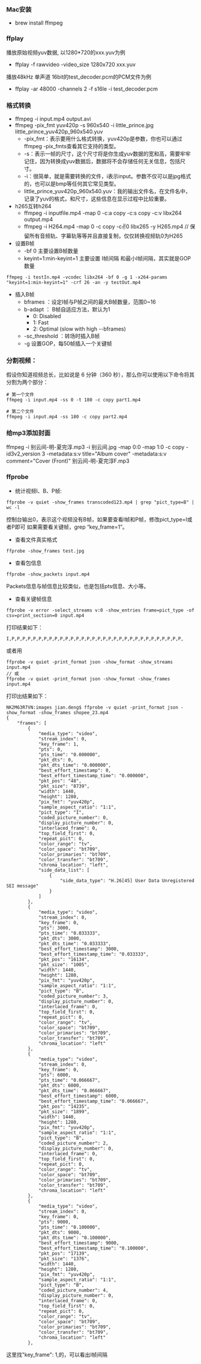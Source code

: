 ### Mac安装
* brew install ffmpeg



### ffplay

播放原始视频yuv数据, 以1280*720的xxx.yuv为例
* ffplay -f rawvideo -video_size 1280x720 xxx.yuv

播放48kHz 单声道 16bit的test_decoder.pcm的PCM文件为例
* ffplay -ar 48000 -channels 2 -f s16le -i test_decoder.pcm



### 格式转换

* ffmpeg -i input.mp4 output.avi
* ffmpeg -pix_fmt yuv420p -s 960x540 -i little_prince.jpg little_prince_yuv420p_960x540.yuv
    * -pix_fmt：表示要用什么格式转换，yuv420p是参数，你也可以通过ffmpeg -pix_fmts查看其它支持的类型。
    * -s：表示一帧的尺寸，这个尺寸将是你生成yuv数据的宽和高，需要牢牢记住，因为转换成yuv数据后，数据将不会存储任何无关信息，包括尺寸。
    * -i：很简单，就是需要转换的文件，i表示input。参数不仅可以是jpg格式的，也可以是bmp等任何其它常见类型。
    * little_prince_yuv420p_960x540.yuv：我的输出文件名，在文件名中，记录了yuv的格式，和尺寸，这些信息在显示过程中比较重要。
* h265互转h264
    * ffmpeg -i inputfile.mp4 -map 0 -c:a copy -c:s copy -c:v libx264 output.mp4
    * ffmpeg -i H264.mp4 -map 0 -c copy -c:v:0 libx265 -y H265.mp4          // 保留所有音频轨、字幕轨等等并且直接复制，仅仅转换视频轨0为H265
* 设置B帧
    * -bf 0 主要设置B帧数量
    * keyint=1:min-keyint=1 主要设置 I帧间隔 和最小I帧间隔，其实就是GOP数量

```
ffmpeg -i testIn.mp4 -vcodec libx264 -bf 0 -g 1 -x264-params  "keyint=1:min-keyint=1" -crf 26 -an -y testOut.mp4
```
* 插入B帧
    * bframes ：设定I帧与P帧之间的最大B帧数量，范围0~16
    * b-adapt ： B帧自适应方法，默认为1
        * 0: Disabled
        * 1: Fast
        * 2: Optimal (slow with high --bframes)
    * -sc_threshold ：转场时插入B帧
    * -g 设置GOP，每50帧插入一个关键帧



### **分割视频**： 

假设你知道视频总长，比如说是 6 分钟（360 秒），那么你可以使用以下命令将其分割为两个部分：

```shell
# 第一个文件
ffmpeg -i input.mp4 -ss 0 -t 180 -c copy part1.mp4

# 第二个文件
ffmpeg -i input.mp4 -ss 180 -c copy part2.mp4
```



### 给mp3添加封面

ffmpeg -i 别云间-明-夏完淳.mp3 -i 别云间.jpg -map 0:0 -map 1:0 -c copy -id3v2_version 3 -metadata:s:v title="Album cover" -metadata:s:v comment="Cover (Front)" 别云间-明-夏完淳F.mp3



### ffprobe

* 统计视频I、B、P帧: 

```shell
ffprobe -v quiet -show_frames transcoded123.mp4 | grep "pict_type=B" | wc -l
```

控制台输出0，表示这个视频没有B帧，如果要查看I帧和P帧，修改pict_type=I或者P即可
如果需要看关键帧，grep “key_frame=1”。

* 查看文件真实格式

```shell
ffprobe -show_frames test.jpg
```

* 查看包信息

```shell
ffprobe -show_packets input.mp4
```

Packets信息与帧信息比较类似，也是包括pts信息、大小等。

* 查看关键帧信息

```shell
ffprobe -v error -select_streams v:0 -show_entries frame=pict_type -of csv=print_section=0 input.mp4
```

打印结果如下：

```
I,P,P,P,P,P,P,P,P,P,P,P,P,P,P,P,P,P,P,P,P,P,P,P,P,P,P,P,P,P,P,P,P,
```

或者用

```
ffprobe -v quiet -print_format json -show_format -show_streams input.mp4
// 或
ffprobe -v quiet -print_format json -show_format -show_frames input.mp4
```

打印出结果如下：

```shell
NK2M63R7VN:images jian.deng$ ffprobe -v quiet -print_format json -show_format -show_frames shopee_23.mp4 
{
    "frames": [
        {
            "media_type": "video",
            "stream_index": 0,
            "key_frame": 1,
            "pts": 0,
            "pts_time": "0.000000",
            "pkt_dts": 0,
            "pkt_dts_time": "0.000000",
            "best_effort_timestamp": 0,
            "best_effort_timestamp_time": "0.000000",
            "pkt_pos": "48",
            "pkt_size": "8739",
            "width": 1440,
            "height": 1280,
            "pix_fmt": "yuv420p",
            "sample_aspect_ratio": "1:1",
            "pict_type": "I",
            "coded_picture_number": 0,
            "display_picture_number": 0,
            "interlaced_frame": 0,
            "top_field_first": 0,
            "repeat_pict": 0,
            "color_range": "tv",
            "color_space": "bt709",
            "color_primaries": "bt709",
            "color_transfer": "bt709",
            "chroma_location": "left",
            "side_data_list": [
                {
                    "side_data_type": "H.26[45] User Data Unregistered SEI message"
                }
            ]
        },
        {
            "media_type": "video",
            "stream_index": 0,
            "key_frame": 0,
            "pts": 3000,
            "pts_time": "0.033333",
            "pkt_dts": 3000,
            "pkt_dts_time": "0.033333",
            "best_effort_timestamp": 3000,
            "best_effort_timestamp_time": "0.033333",
            "pkt_pos": "16134",
            "pkt_size": "1005",
            "width": 1440,
            "height": 1280,
            "pix_fmt": "yuv420p",
            "sample_aspect_ratio": "1:1",
            "pict_type": "B",
            "coded_picture_number": 3,
            "display_picture_number": 0,
            "interlaced_frame": 0,
            "top_field_first": 0,
            "repeat_pict": 0,
            "color_range": "tv",
            "color_space": "bt709",
            "color_primaries": "bt709",
            "color_transfer": "bt709",
            "chroma_location": "left"
        },
        {
            "media_type": "video",
            "stream_index": 0,
            "key_frame": 0,
            "pts": 6000,
            "pts_time": "0.066667",
            "pkt_dts": 6000,
            "pkt_dts_time": "0.066667",
            "best_effort_timestamp": 6000,
            "best_effort_timestamp_time": "0.066667",
            "pkt_pos": "14235",
            "pkt_size": "1899",
            "width": 1440,
            "height": 1280,
            "pix_fmt": "yuv420p",
            "sample_aspect_ratio": "1:1",
            "pict_type": "B",
            "coded_picture_number": 2,
            "display_picture_number": 0,
            "interlaced_frame": 0,
            "top_field_first": 0,
            "repeat_pict": 0,
            "color_range": "tv",
            "color_space": "bt709",
            "color_primaries": "bt709",
            "color_transfer": "bt709",
            "chroma_location": "left"
        },
        {
            "media_type": "video",
            "stream_index": 0,
            "key_frame": 0,
            "pts": 9000,
            "pts_time": "0.100000",
            "pkt_dts": 9000,
            "pkt_dts_time": "0.100000",
            "best_effort_timestamp": 9000,
            "best_effort_timestamp_time": "0.100000",
            "pkt_pos": "17139",
            "pkt_size": "1376",
            "width": 1440,
            "height": 1280,
            "pix_fmt": "yuv420p",
            "sample_aspect_ratio": "1:1",
            "pict_type": "B",
            "coded_picture_number": 4,
            "display_picture_number": 0,
            "interlaced_frame": 0,
            "top_field_first": 0,
            "repeat_pict": 0,
            "color_range": "tv",
            "color_space": "bt709",
            "color_primaries": "bt709",
            "color_transfer": "bt709",
            "chroma_location": "left"
        },
```

这里找"key_frame": 1,的，可以看出I帧间隔